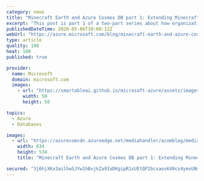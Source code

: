 ```yaml
---
category: news
title: "Minecraft Earth and Azure Cosmos DB part 1: Extending Minecraft into our real world"
excerpt: "This post is part 1 of a two-part series about how organizations use Azure Cosmos DB to meet real world needs and the difference it’s making to them. In part 1, we explore the challenges that led service developers for Minecraft Earth to choose Azure Cosmos DB and how they’re using it to capture almost"
publishedDateTime: 2020-05-06T10:00:12Z
webUrl: "https://azure.microsoft.com/blog/minecraft-earth-and-azure-cosmos-db-part-1-extending-minecraft-into-our-real-world/"
type: article
quality: 108
heat: 108
published: true

provider:
  name: Microsoft
  domain: microsoft.com
  images:
    - url: "https://smartableai.github.io/microsoft-azure/assets/images/organizations/microsoft.com-50x50.jpg"
      width: 50
      height: 50

topics:
  - Azure
  - Databases

images:
  - url: "https://azurecomcdn.azureedge.net/mediahandler/acomblog/media/Default/blog/dfd8c989-e0f7-4554-8e02-d4fbc1046c4f.png"
    width: 634
    height: 534
    title: "Minecraft Earth and Azure Cosmos DB part 1: Extending Minecraft into our real world"

secured: "3j6hjXKx3ailhwSJYw1hBvjkZa9IoDKgipR1sUEtQP2bcxaosK49cs4ymvUNmhdh0D5BKEKgiBStAeqjnfV1hf/fioYBHs6onFWGABmDnGK+z1sDTz+5nAEJf+guAjxH5X1KzWjly1exCaXF+4V21XUHkxpQ0akUKVMFj0PevFurUuJZOkGIqeV76j46sUX61r9aVkbaH/ZLmSjsg2LxFnT/4vfJCCOr6yGh8VFsw8pJiaSEQQ0v1Ju4ZLtXLaRCv+7DpxgH+LaBmyggvuNMRTFwchNHkTffgKCz/DpWtZUMiZ7HOaBziZrqRNPaAQwCQErqq3BCvACC39cpYuM46A==;4oa/TRY6BjDyS3A4s3llbg=="
---
```


